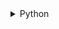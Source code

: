 <details>
<summary>Python</summary>

* [bot](https://github.com/)
* [database](https://github.com/)
</details>

